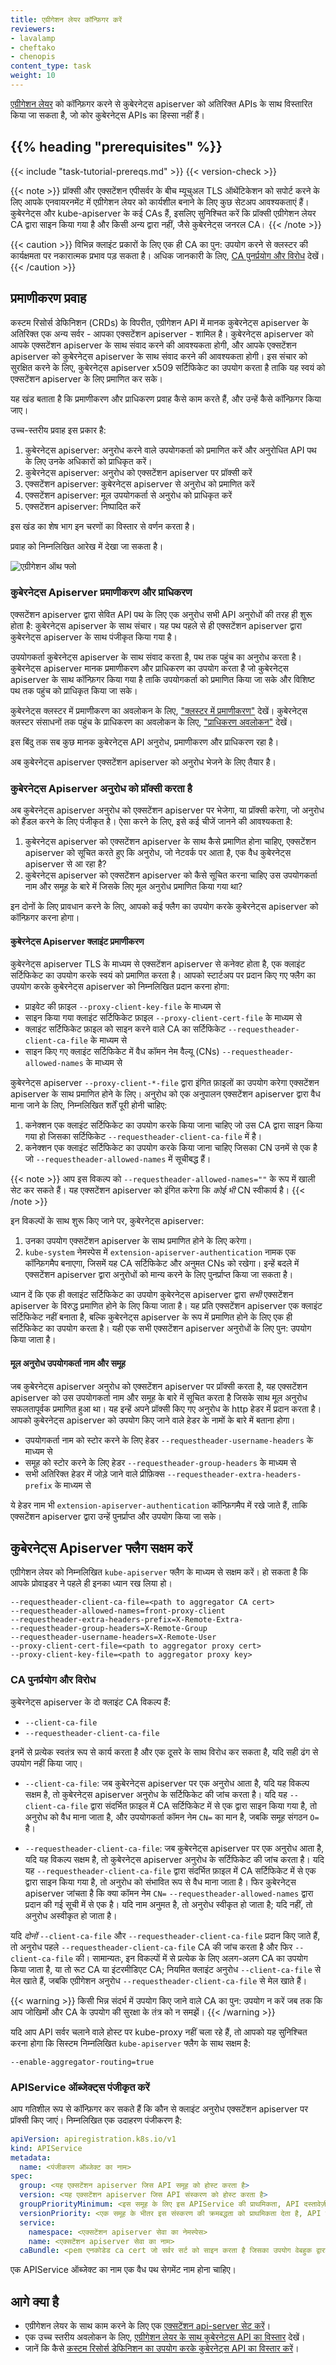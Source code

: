```yaml
---
title: एग्रीगेशन लेयर कॉन्फ़िगर करें
reviewers:
- lavalamp
- cheftako
- chenopis
content_type: task
weight: 10
---
```


<!-- overview -->

[एग्रीगेशन लेयर](/docs/concepts/extend-kubernetes/api-extension/apiserver-aggregation/) को कॉन्फ़िगर करने से कुबेरनेट्स apiserver को अतिरिक्त APIs के साथ विस्तारित किया जा सकता है, जो कोर कुबेरनेट्स APIs का हिस्सा नहीं हैं।

## {{% heading "prerequisites" %}}

{{< include "task-tutorial-prereqs.md" >}} {{< version-check >}}

{{< note >}}
प्रॉक्सी और एक्सटेंशन एपीसर्वर के बीच म्यूचुअल TLS ऑथेंटिकेशन को सपोर्ट करने के लिए आपके एनवायरनमेंट में एग्रीगेशन लेयर को कार्यशील बनाने के लिए कुछ सेटअप आवश्यकताएं हैं।
कुबेरनेट्स और kube-apiserver के कई CAs हैं, इसलिए सुनिश्चित करें कि प्रॉक्सी एग्रीगेशन लेयर CA द्वारा साइन किया गया है और किसी अन्य द्वारा नहीं, जैसे कुबेरनेट्स जनरल CA।
{{< /note >}}

{{< caution >}}
विभिन्न क्लाइंट प्रकारों के लिए एक ही CA का पुन: उपयोग करने से क्लस्टर की कार्यक्षमता पर नकारात्मक प्रभाव पड़ सकता है। अधिक जानकारी के लिए, [CA पुनर्प्रयोग और विरोध](#ca-reusage-and-conflicts) देखें।
{{< /caution >}}

<!-- steps -->

## प्रमाणीकरण प्रवाह

कस्टम रिसोर्स डेफिनिशन (CRDs) के विपरीत, एग्रीगेशन API में मानक कुबेरनेट्स apiserver के अतिरिक्त एक अन्य सर्वर - आपका एक्सटेंशन apiserver - शामिल है।
कुबेरनेट्स apiserver को आपके एक्सटेंशन apiserver के साथ संवाद करने की आवश्यकता होगी,
और आपके एक्सटेंशन apiserver को कुबेरनेट्स apiserver के साथ संवाद करने की आवश्यकता होगी।
इस संचार को सुरक्षित करने के लिए, कुबेरनेट्स apiserver x509 सर्टिफिकेट का उपयोग करता है
ताकि यह स्वयं को एक्सटेंशन apiserver के लिए प्रमाणित कर सके।

यह खंड बताता है कि प्रमाणीकरण और प्राधिकरण प्रवाह कैसे काम करते हैं,
और उन्हें कैसे कॉन्फ़िगर किया जाए।

उच्च-स्तरीय प्रवाह इस प्रकार है:

1. कुबेरनेट्स apiserver: अनुरोध करने वाले उपयोगकर्ता को प्रमाणित करें और अनुरोधित API पथ के लिए उनके अधिकारों को प्राधिकृत करें।
2. कुबेरनेट्स apiserver: अनुरोध को एक्सटेंशन apiserver पर प्रॉक्सी करें
3. एक्सटेंशन apiserver: कुबेरनेट्स apiserver से अनुरोध को प्रमाणित करें
4. एक्सटेंशन apiserver: मूल उपयोगकर्ता से अनुरोध को प्राधिकृत करें
5. एक्सटेंशन apiserver: निष्पादित करें

इस खंड का शेष भाग इन चरणों का विस्तार से वर्णन करता है।

प्रवाह को निम्नलिखित आरेख में देखा जा सकता है।

![एग्रीगेशन ऑथ फ्लो](/images/docs/aggregation-api-auth-flow.png)

### कुबेरनेट्स Apiserver प्रमाणीकरण और प्राधिकरण

एक्सटेंशन apiserver द्वारा सेवित API पथ के लिए एक अनुरोध सभी API अनुरोधों की तरह ही शुरू होता है: कुबेरनेट्स apiserver के साथ संचार।
यह पथ पहले से ही एक्सटेंशन apiserver द्वारा कुबेरनेट्स apiserver के साथ पंजीकृत किया गया है।

उपयोगकर्ता कुबेरनेट्स apiserver के साथ संवाद करता है, पथ तक पहुंच का अनुरोध करता है।
कुबेरनेट्स apiserver मानक प्रमाणीकरण और प्राधिकरण का उपयोग करता है जो कुबेरनेट्स apiserver के साथ कॉन्फ़िगर किया गया है
ताकि उपयोगकर्ता को प्रमाणित किया जा सके और विशिष्ट पथ तक पहुंच को प्राधिकृत किया जा सके।

कुबेरनेट्स क्लस्टर में प्रमाणीकरण का अवलोकन के लिए,
["क्लस्टर में प्रमाणीकरण"](/docs/reference/access-authn-authz/authentication/) देखें।
कुबेरनेट्स क्लस्टर संसाधनों तक पहुंच के प्राधिकरण का अवलोकन के लिए,
["प्राधिकरण अवलोकन"](/docs/reference/access-authn-authz/authorization/) देखें।

इस बिंदु तक सब कुछ मानक कुबेरनेट्स API अनुरोध, प्रमाणीकरण और प्राधिकरण रहा है।

अब कुबेरनेट्स apiserver एक्सटेंशन apiserver को अनुरोध भेजने के लिए तैयार है।

### कुबेरनेट्स Apiserver अनुरोध को प्रॉक्सी करता है

अब कुबेरनेट्स apiserver अनुरोध को एक्सटेंशन apiserver पर भेजेगा, या प्रॉक्सी करेगा, जो अनुरोध को हैंडल करने के लिए पंजीकृत है।
ऐसा करने के लिए, इसे कई चीजें जानने की आवश्यकता है:

1. कुबेरनेट्स apiserver को एक्सटेंशन apiserver के साथ कैसे प्रमाणित होना चाहिए,
   एक्सटेंशन apiserver को सूचित करते हुए कि अनुरोध, जो नेटवर्क पर आता है,
   एक वैध कुबेरनेट्स apiserver से आ रहा है?
2. कुबेरनेट्स apiserver को एक्सटेंशन apiserver को कैसे सूचित करना चाहिए
   उस उपयोगकर्ता नाम और समूह के बारे में जिसके लिए मूल अनुरोध प्रमाणित किया गया था?

इन दोनों के लिए प्रावधान करने के लिए, आपको कई फ्लैग का उपयोग करके कुबेरनेट्स apiserver को कॉन्फ़िगर करना होगा।

#### कुबेरनेट्स Apiserver क्लाइंट प्रमाणीकरण

कुबेरनेट्स apiserver TLS के माध्यम से एक्सटेंशन apiserver से कनेक्ट होता है,
एक क्लाइंट सर्टिफिकेट का उपयोग करके स्वयं को प्रमाणित करता है। आपको स्टार्टअप पर
प्रदान किए गए फ्लैग का उपयोग करके कुबेरनेट्स apiserver को निम्नलिखित प्रदान करना होगा:

* प्राइवेट की फ़ाइल `--proxy-client-key-file` के माध्यम से
* साइन किया गया क्लाइंट सर्टिफिकेट फ़ाइल `--proxy-client-cert-file` के माध्यम से
* क्लाइंट सर्टिफिकेट फ़ाइल को साइन करने वाले CA का सर्टिफिकेट `--requestheader-client-ca-file` के माध्यम से
* साइन किए गए क्लाइंट सर्टिफिकेट में वैध कॉमन नेम वैल्यू (CNs) `--requestheader-allowed-names` के माध्यम से

कुबेरनेट्स apiserver `--proxy-client-*-file` द्वारा इंगित फ़ाइलों का उपयोग करेगा
एक्सटेंशन apiserver के साथ प्रमाणित होने के लिए। अनुरोध को एक अनुपालन एक्सटेंशन apiserver द्वारा
वैध माना जाने के लिए, निम्नलिखित शर्तें पूरी होनी चाहिए:

1. कनेक्शन एक क्लाइंट सर्टिफिकेट का उपयोग करके किया जाना चाहिए जो उस CA द्वारा साइन किया गया हो
   जिसका सर्टिफिकेट `--requestheader-client-ca-file` में है।
2. कनेक्शन एक क्लाइंट सर्टिफिकेट का उपयोग करके किया जाना चाहिए जिसका CN उनमें से एक है
   जो `--requestheader-allowed-names` में सूचीबद्ध हैं।

{{< note >}}
आप इस विकल्प को `--requestheader-allowed-names=""` के रूप में खाली सेट कर सकते हैं।
यह एक्सटेंशन apiserver को इंगित करेगा कि _कोई भी_ CN स्वीकार्य है।
{{< /note >}}

इन विकल्पों के साथ शुरू किए जाने पर, कुबेरनेट्स apiserver:

1. उनका उपयोग एक्सटेंशन apiserver के साथ प्रमाणित होने के लिए करेगा।
2. `kube-system` नेमस्पेस में `extension-apiserver-authentication` नामक एक कॉन्फ़िगमैप बनाएगा,
   जिसमें यह CA सर्टिफिकेट और अनुमत CNs को रखेगा। इन्हें बदले में एक्सटेंशन apiserver
   द्वारा अनुरोधों को मान्य करने के लिए पुनर्प्राप्त किया जा सकता है।

ध्यान दें कि एक ही क्लाइंट सर्टिफिकेट का उपयोग कुबेरनेट्स apiserver द्वारा _सभी_ एक्सटेंशन apiserver
के विरुद्ध प्रमाणित होने के लिए किया जाता है। यह प्रति एक्सटेंशन apiserver एक क्लाइंट सर्टिफिकेट नहीं बनाता है,
बल्कि कुबेरनेट्स apiserver के रूप में प्रमाणित होने के लिए एक ही सर्टिफिकेट का उपयोग करता है।
यही एक सभी एक्सटेंशन apiserver अनुरोधों के लिए पुन: उपयोग किया जाता है।

#### मूल अनुरोध उपयोगकर्ता नाम और समूह

जब कुबेरनेट्स apiserver अनुरोध को एक्सटेंशन apiserver पर प्रॉक्सी करता है,
यह एक्सटेंशन apiserver को उस उपयोगकर्ता नाम और समूह के बारे में सूचित करता है जिसके साथ मूल अनुरोध
सफलतापूर्वक प्रमाणित हुआ था। यह इन्हें अपने प्रॉक्सी किए गए अनुरोध के http हेडर में प्रदान करता है।
आपको कुबेरनेट्स apiserver को उपयोग किए जाने वाले हेडर के नामों के बारे में बताना होगा।

* उपयोगकर्ता नाम को स्टोर करने के लिए हेडर `--requestheader-username-headers` के माध्यम से
* समूह को स्टोर करने के लिए हेडर `--requestheader-group-headers` के माध्यम से
* सभी अतिरिक्त हेडर में जोड़े जाने वाले प्रीफ़िक्स `--requestheader-extra-headers-prefix` के माध्यम से

ये हेडर नाम भी `extension-apiserver-authentication` कॉन्फ़िगमैप में रखे जाते हैं,
ताकि एक्सटेंशन apiserver द्वारा उन्हें पुनर्प्राप्त और उपयोग किया जा सके।

## कुबेरनेट्स Apiserver फ्लैग सक्षम करें

एग्रीगेशन लेयर को निम्नलिखित `kube-apiserver` फ्लैग के माध्यम से सक्षम करें। हो सकता है कि आपके प्रोवाइडर ने पहले ही इनका ध्यान रख लिया हो।

```
--requestheader-client-ca-file=<path to aggregator CA cert>
--requestheader-allowed-names=front-proxy-client
--requestheader-extra-headers-prefix=X-Remote-Extra-
--requestheader-group-headers=X-Remote-Group
--requestheader-username-headers=X-Remote-User
--proxy-client-cert-file=<path to aggregator proxy cert>
--proxy-client-key-file=<path to aggregator proxy key>
```

### CA पुनर्प्रयोग और विरोध

कुबेरनेट्स apiserver के दो क्लाइंट CA विकल्प हैं:

* `--client-ca-file`
* `--requestheader-client-ca-file`

इनमें से प्रत्येक स्वतंत्र रूप से कार्य करता है और एक दूसरे के साथ विरोध कर सकता है, यदि सही ढंग से उपयोग नहीं किया जाए।

* `--client-ca-file`: जब कुबेरनेट्स apiserver पर एक अनुरोध आता है, यदि यह विकल्प सक्षम है, तो कुबेरनेट्स apiserver अनुरोध के सर्टिफिकेट की जांच करता है। यदि यह `--client-ca-file` द्वारा संदर्भित फ़ाइल में CA सर्टिफिकेट में से एक द्वारा साइन किया गया है, तो अनुरोध को वैध माना जाता है, और उपयोगकर्ता कॉमन नेम `CN=` का मान है, जबकि समूह संगठन `O=` है।

* `--requestheader-client-ca-file`: जब कुबेरनेट्स apiserver पर एक अनुरोध आता है, यदि यह विकल्प सक्षम है, तो कुबेरनेट्स apiserver अनुरोध के सर्टिफिकेट की जांच करता है। यदि यह `--requestheader-client-ca-file` द्वारा संदर्भित फ़ाइल में CA सर्टिफिकेट में से एक द्वारा साइन किया गया है, तो अनुरोध को संभावित रूप से वैध माना जाता है। फिर कुबेरनेट्स apiserver जांचता है कि क्या कॉमन नेम `CN=` `--requestheader-allowed-names` द्वारा प्रदान की गई सूची में से एक है। यदि नाम अनुमत है, तो अनुरोध स्वीकृत हो जाता है; यदि नहीं, तो अनुरोध अस्वीकृत हो जाता है।

यदि _दोनों_ `--client-ca-file` और `--requestheader-client-ca-file` प्रदान किए जाते हैं, तो अनुरोध पहले `--requestheader-client-ca-file` CA की जांच करता है और फिर `--client-ca-file` की। सामान्यतः, इन विकल्पों में से प्रत्येक के लिए अलग-अलग CA का उपयोग किया जाता है, या तो रूट CA या इंटरमीडिएट CA; नियमित क्लाइंट अनुरोध `--client-ca-file` से मेल खाते हैं, जबकि एग्रीगेशन अनुरोध `--requestheader-client-ca-file` से मेल खाते हैं।

{{< warning >}}
किसी भिन्न संदर्भ में उपयोग किए जाने वाले CA का पुन: उपयोग न करें जब तक कि आप जोखिमों और CA के उपयोग की सुरक्षा के तंत्र को न समझें।
{{< /warning >}}

यदि आप API सर्वर चलाने वाले होस्ट पर kube-proxy नहीं चला रहे हैं, तो आपको यह सुनिश्चित करना होगा कि सिस्टम निम्नलिखित `kube-apiserver` फ्लैग के साथ सक्षम है:

```
--enable-aggregator-routing=true
```

### APIService ऑब्जेक्ट्स पंजीकृत करें

आप गतिशील रूप से कॉन्फ़िगर कर सकते हैं कि कौन से क्लाइंट अनुरोध एक्सटेंशन apiserver पर प्रॉक्सी किए जाएं। निम्नलिखित एक उदाहरण पंजीकरण है:

```yaml
apiVersion: apiregistration.k8s.io/v1
kind: APIService
metadata:
  name: <पंजीकरण ऑब्जेक्ट का नाम>
spec:
  group: <यह एक्सटेंशन apiserver जिस API समूह को होस्ट करता है>
  version: <यह एक्सटेंशन apiserver जिस API संस्करण को होस्ट करता है>
  groupPriorityMinimum: <इस समूह के लिए इस APIService की प्राथमिकता, API दस्तावेज़ीकरण देखें>
  versionPriority: <एक समूह के भीतर इस संस्करण की क्रमबद्धता को प्राथमिकता देता है, API दस्तावेज़ीकरण देखें>
  service:
    namespace: <एक्सटेंशन apiserver सेवा का नेमस्पेस>
    name: <एक्सटेंशन apiserver सेवा का नाम>
  caBundle: <pem एनकोडेड ca cert जो सर्वर सर्ट को साइन करता है जिसका उपयोग वेबहुक द्वारा किया जाता है>
```

एक APIService ऑब्जेक्ट का नाम एक वैध पथ सेगमेंट नाम होना चाहिए।

## आगे क्या है

* एग्रीगेशन लेयर के साथ काम करने के लिए एक [एक्सटेंशन api-server सेट करें](/docs/tasks/extend-kubernetes/setup-extension-api-server/)।
* एक उच्च स्तरीय अवलोकन के लिए, [एग्रीगेशन लेयर के साथ कुबेरनेट्स API का विस्तार](/docs/concepts/extend-kubernetes/api-extension/apiserver-aggregation/) देखें।
* जानें कि कैसे [कस्टम रिसोर्स डेफिनिशन का उपयोग करके कुबेरनेट्स API का विस्तार करें](/docs/tasks/extend-kubernetes/custom-resources/custom-resource-definitions/)। 